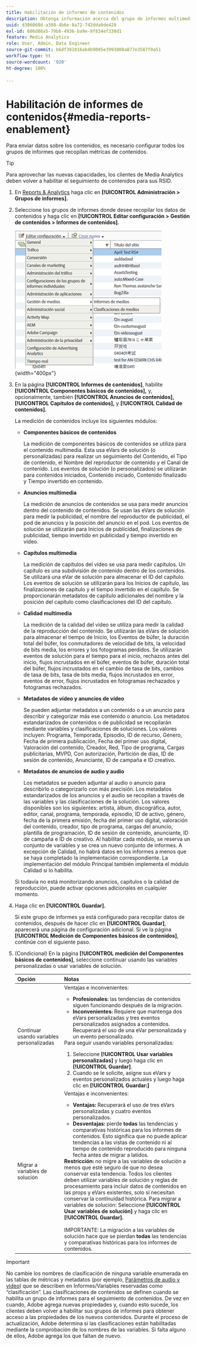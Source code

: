 ```yaml
---
title: Habilitación de informes de contenidos
description: Obtenga información acerca del grupo de informes multimedia que recopila métricas de medios.  Siga estos pasos para configurar los informes de medios antes de enviar los datos de medios.
uuid: d306068d-a308-4b6e-8a72-742dda0de428
exl-id: 686d88a5-79b6-4936-ba9e-8f834ef330d1
feature: Media Analytics
role: User, Admin, Data Engineer
source-git-commit: b6df391016ab4b9095e3993808a877e3587f0a51
workflow-type: ht
source-wordcount: '920'
ht-degree: 100%

---
```


# Habilitación de informes de contenidos{#media-reports-enablement}

Para enviar datos sobre los contenidos, es necesario configurar todos los grupos de informes que recopilan métricas de contenidos.

>[!TIP]
>
>Para aprovechar las nuevas capacidades, los clientes de Media Analytics deben volver a habilitar el seguimiento de contenidos para sus RSID.

1. En [Reports &amp; Analytics](https://my.omniture.com/login/) haga clic en **[!UICONTROL Administración > Grupos de informes].**
1. Seleccione los grupos de informes donde desee recopilar los datos de contenidos y haga clic en **[!UICONTROL Editar configuración > Gestión de contenidos > Informes de contenidos].**

   ![](assets/media-reporting.png){width=&quot;400px&quot;}

1. En la página **[!UICONTROL Informes de contenidos]**, habilite **[!UICONTROL Componentes básicos de contenidos],** y, opcionalmente, también **[!UICONTROL Anuncios de contenidos],** **[!UICONTROL Capítulos de contenidos],** y **[!UICONTROL Calidad de contenidos].**

   La medición de contenidos incluye los siguientes módulos:

   * **Componentes básicos de contenidos**

      La medición de componentes básicos de contenidos se utiliza para el contenido multimedia. Esta usa eVars de solución (o personalizadas) para realizar un seguimiento del Contenido, el Tipo de contenido, el Nombre del reproductor de contenido y el Canal de contenido. Los eventos de solución (o personalizados) se utilizarán para contenidos iniciados, Contenido iniciado, Contenido finalizado y Tiempo invertido en contenido.

   * **Anuncios multimedia**

      La medición de anuncios de contenidos se usa para medir anuncios dentro del contenido de contenidos. Se usan las eVars de solución para medir la publicidad, el nombre del reproductor de publicidad, el pod de anuncios y la posición del anuncio en el pod. Los eventos de solución se utilizarán para Inicios de publicidad, finalizaciones de publicidad, tiempo invertido en publicidad y tiempo invertido en vídeo.

   * **Capítulos multimedia**

      La medición de capítulos del vídeo se usa para medir capítulos. Un capítulo es una subdivisión de contenido dentro de los contenidos. Se utilizará una eVar de solución para almacenar el ID del capítulo. Los eventos de solución se utilizarán para los Inicios de capítulo, las finalizaciones de capítulo y el tiempo invertido en el capítulo. Se proporcionarán metadatos de capítulo adicionales del nombre y la posición del capítulo como clasificaciones del ID del capítulo.

   * **Calidad multimedia**

      La medición de la calidad del vídeo se utiliza para medir la calidad de la reproducción del contenido. Se utilizarán las eVars de solución para almacenar el tiempo de Inicio, los Eventos de búfer, la duración total del búfer, los conmutadores de velocidad de bits, la velocidad de bits media, los errores y los fotogramas perdidos. Se utilizarán eventos de solución para el tiempo para el inicio, rechazos antes del inicio, flujos incrustados en el búfer, eventos de búfer, duración total del búfer, flujos incrustados en el cambio de tasa de bits, cambios de tasa de bits, tasa de bits media, flujos incrustados en error, eventos de error, flujos incrustados en fotogramas rechazados y fotogramas rechazados.

   * **Metadatos de vídeo y anuncios de vídeo**

      Se pueden adjuntar metadatos a un contenido o a un anuncio para describir y categorizar más ese contenido o anuncio. Los metadatos estandarizados de contenidos o de publicidad se recopilarán mediante variables y clasificaciones de soluciones. Los valores incluyen: Programa, Temporada, Episodio, ID de recurso, Género, Fecha de primera publicación, Fecha del primer uso digital, Valoración del contenido, Creador, Red, Tipo de programa, Cargas publicitarias, MVPD, Con autorización, Partición de días, ID de sesión de contenido, Anunciante, ID de campaña e ID creativo.

   * **Metadatos de anuncios de audio y audio**

      Los metadatos se pueden adjuntar al audio o anuncio para describirlo o categorizarlo con más precisión. Los metadatos estandarizados de los anuncios y el audio se recopilan a través de las variables y las clasificaciones de la solución. Los valores disponibles son los siguientes: artista, álbum, discográfica, autor, editor, canal, programa, temporada, episodio, ID de activo, género, fecha de la primera emisión, fecha del primer uso digital, valoración del contenido, creador, tipo de programa, cargas del anuncio, plantilla de programación, ID de sesión de contenido, anunciante, ID de campaña e ID de creativo.
   Al habilitar cada módulo, se reserva un conjunto de variables y se crea un nuevo conjunto de informes. A excepción de Calidad, no habrá datos en los informes a menos que se haya completado la implementación correspondiente. La implementación del módulo Principal también implementa el módulo Calidad si lo habilita.

   Si todavía no está monitorizando anuncios, capítulos o la calidad de reproducción, puede activar opciones adicionales en cualquier momento.

1. Haga clic en **[!UICONTROL Guardar].**

   Si este grupo de informes ya está configurado para recopilar datos de contenidos, después de hacer clic en **[!UICONTROL Guardar]**, aparecerá una página de configuración adicional. Si ve la página **[!UICONTROL Medición de Componentes básicos de contenidos]**, continúe con el siguiente paso.

1. (Condicional) En la página **[!UICONTROL medición del Componentes básicos de contenidos]**, seleccione continuar usando las variables personalizadas o usar variables de solución.

   | Opción | Notas |
   | --- | --- |
   | Continuar usando variables personalizadas | Ventajas e inconvenientes:<ul> <li> **Profesionales:** las tendencias de contenidos siguen funcionando después de la migración. </li> <li> **Inconvenientes:** Requiere que mantenga dos eVars personalizadas y tres eventos personalizados asignados a contenidos. Recuperará el uso de una eVar personalizada y un evento personalizado. </li> </ul> Para seguir usando variables personalizadas: <ol> <li>Seleccione **[!UICONTROL Usar variables personalizadas]** y luego haga clic en **[!UICONTROL Guardar]**. </li> <li>Cuando se le solicite, asigne sus eVars y eventos personalizados actuales y luego haga clic en **[!UICONTROL Guardar:]** </li> </ol> |
   | Migrar a variables de solución | Ventajas e inconvenientes:<ul> <li> **Ventajas:** Recuperará el uso de tres eVars personalizadas y cuatro eventos personalizados. </li> <li> **Desventajas:** pierde **todas** las tendencias y comparativas históricas para los informes de contenidos. Esto significa que no puede aplicar tendencias a las vistas de contenido ni al tiempo de contenido reproducido para ninguna fecha antes de migrar a latidos. </li> </ul> **Restricción:** no migre a las variables de solución a menos que esté seguro de que no desea conservar esta tendencia. Todos los clientes deben utilizar variables de solución y reglas de procesamiento para incluir datos de contenidos en las props y eVars existentes, solo si necesitan conservar la continuidad histórica. Para migrar a variables de solución: Seleccione **[!UICONTROL Usar variables de solución]** y haga clic en **[!UICONTROL Guardar].** <br><br> IMPORTANTE: La migración a las variables de solución hace que se pierdan **todas** las tendencias y comparativas históricas para los informes de contenidos. |

>[!IMPORTANT]
>
>No cambie los nombres de clasificación de ninguna variable enumerada en las tablas de métricas y metadatos (por ejemplo, [Parámetros de audio y vídeo](/help/metrics-and-metadata/audio-video-parameters.md)) que se describen en Informes/Variables reservadas como “clasificación”. Las clasificaciones de contenidos se definen cuando se habilita un grupo de informes para el seguimiento de contenidos. De vez en cuando, Adobe agrega nuevas propiedades y, cuando esto sucede, los clientes deben volver a habilitar sus grupos de informes para obtener acceso a las propiedades de los nuevos contenidos. Durante el proceso de actualización, Adobe determina si las clasificaciones están habilitadas mediante la comprobación de los nombres de las variables. Si falta alguno de ellos, Adobe agrega los que faltan de nuevo.
